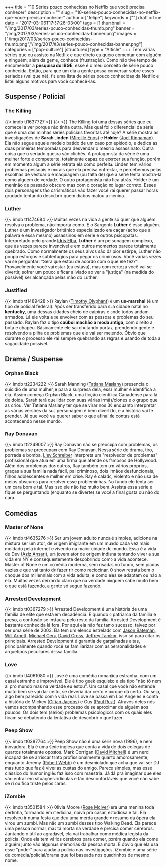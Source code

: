 +++
title = "10 Séries pouco conhecidas no Netflix que você precisa conhecer"
description = ""
slug = "10-series-pouco-conhecidas-no-netflix-que-voce-precisa-conhecer"
author = ["felipe"]
keywords = [""]
draft = true
date = "2017-03-06T17:37:26-03:00"
tags = []
thumbnail = "/img/2017/03/series-pouco-conhecidas-thumb.png"
banner = "/img/2017/03/series-pouco-conhecidas-banner.png"
images = ["/img/2017/03/series-pouco-conhecidas-thumb.png","/img/2017/03/series-pouco-conhecidas-banner.png"]
categories = ["pop-culture"]
[structured]
type = "Article"
+++
Tem várias séries que eu assisto na Netflix e que direto eu quero comentar com alguém e ninguém, além da gente, conhece (frustração). Como não tive tempo de encomendar a **pesquisa do IBGE**, esse é o meu conceito de série pouco conhecida. Então, para que um dia a gente possa conversar sobre esses seriados (vai que né), fiz uma lista de séries pouco conhecidas da Netflix e listei alguns motivos para você conhecê-las.

## Suspense / Policial
### The Killing
{{< imdb tt1637727 >}}
{{< >}}
The Killing foi uma dessas séries que eu comecei a ver porque não tinha outra. Mas qual foi o diferencial da série que é uma das minhas séries policiais favoritas até hoje?
A série mostra as investigações de **Sarah Linden** ([Mireille Enos][a75666c8]) e **Holder** ([Joel Kinnaman][ea4cff9e]). Ela não segue aquele modelo batido de um caso por epiśodio, e dedica as duas primeiras temporadas para desvendar o mesmo assassinato. Outra coisa que o seriado quebra são clichês. A protagonista da série é uma mulher forte e competente, totalmente capaz de exercer sua função, porém em momento algum a série retrata ela como perfeita. Linden tem vários problemas pessoais e morais que ela precisa enfrentar, e percebemos pelas escolhas de vestuário e maquiagem (ou falta de) que a série tenta mostra-lá como alguém de verdade. O outro protagonista não fica atrás. Holder é um meninão de passado obscuro mas com o coração no lugar correto. Esses dois personagens tão carismáticos vão fazer você vai querer passar horas grudado tentando descobrir quem diabos matou a menina.
### Luther
{{< imdb tt1474684 >}}
Muitas vezes na vida a gente só quer que alguém resolva o problema, não importa como. E o Sargento **Luther** é esse alguém. Luther é um investigador britânico especializado em caçar (acho que a palavra é essa mesmo) assassinos em série e outros psicopatas. Interpretado pelo grande [Idris Elba](http://www.imdb.com/name/nm0252961/?ref_=tt_cl_t1), **Luther** é um personagem complexo, que às vezes parece invencível e em outros momentos parece totalmente quebrado. Como normalmente os seus alvos são da pior estirpe, Luther não poupa esforços e subterfúgios para pegar os criminosos. Você várias vezes vai se perguntar: "Será que estou de acordo com o que ele fez?". Provavelmente você vai estar (eu estava), mas com certeza você vai se divertir, sofrer um pouco e ficar aliviado ao ver a "justiça" (na medida do possível) ser alcançada pelas mão do Luther.
### Justified
{{< imdb tt1489428 >}}
Raylan ([Timothy Olyphant][96344491]) é um **us-marshal** (é um tipo de policial federal). Após ser transferido para sua cidade natal no **kentucky**, uma dessas cidades cheio de caipiras e onde todos andam armados. Lá ele volta a se envolver com as pessoas e problemas do seu passado. Raylan faz o tipo **caúboi machão a moda antiga**, com direito a bota e chapéu. Básicamente ele sai chutando portas, prendendo gente e resolvendo a pilha de problemas que ele vai ser metendo. Óbvio que durante o processo ele vai sempre quebrando as regras e usando de toda a sagacidade possível.
## Drama / Suspense
### Orphan Black
{{< imdb tt2234222 >}}
Sarah Manning ([Tatiana Maslany][606c3f51]) presencia o suicidio de uma mulher, e para a surpresa dela, essa mulher é identifica a ela. Assim começa Orphan Black, uma ficção cientifica Canadense para lá de doida. Sarah terá que lidar com suas várias irmãs/clones e o grupo que as criou. Ver Tatiana Maslany ter que se virar nos 30 enquanto interpretar as várias versões da sua personagem é bem divertido, e a história vai te prender. Já que você vai querer saber o que afinal de contas está acontecendo nesse mundo.
### Ray Donavan
{{< imdb tt2249007 >}}
Ray Donavan não se preocupa com problemas, os problemas se preocupam com Ray Donavan. Nessa série de drama, tiro, porrada e bomba, [Liev Schreiber][1480472b] interpreta um "resolvedor de problemas" profissional que atua em uma firma que atende os famosos de Hollywood. Além dos problemas dos outros, Ray também tem um vãrios próprios, graças a sua familia nada fácil, pai criminoso, dois irmãos desfuncionais, filhos adolescentes e mulher em crise. Ray é calado, violento e não usa de meios obscuros para resolver esse probleminhas. No fundo ele tenta ser um cara bom e tal. Mas isso ele não faz muito bem. Assista essa série e fique se perguntando (enquanto se diverte) se você a final gosta ou não do cara.
## Comédias
### Master of None
{{< imdb tt4635276 >}}
Ser um jovem adulto nunca é simples, adicione na mistura ser um ator, de origem imigrante em um mundo cada vez mais moldado pela internet e vivendo na maior cidade do mundo. Essa é a vida de Dev ([Aziz Ansari][e16350ac]), um jovem ator de origem indiana tentando viver a sua vida em NY e consequentemente descobrindo como a vida acontece. Master of None e um comédia moderna, sem risadas no fundo, sem piadas vazias e que vai tanto de fazer rir como reciocinar. O show retrata bem o choque dos millennials com a vida adulta, e como eles se adaptam ou não a ela. Muitas vezes deixando claro que na verdade ninguem sabe muito bem o que está fazendo, a gente só segue fazendo.
### Arrested Development
{{< imdb tt0367279 >}}
Arrested Development é uma história de uma família de elite que está em decadência. E quando o patriarca da família é preso, a confusão se instaura pelo resto da família. Arrested Development é bastante conhecida lá fora. Por aqui ela não fez tanto sucesso, talvez por ser uma série de 2003. Ela tem um elenco estrelado com [Jason Bateman][f0daac64], [Will Arnett][7335a1c2], [Michael Cera][97cc15d8], [David Cross][6f5403d7], [Jeffrey Tambor][6dc41e73], isso só para citar os principais. Arrested Development é garantia de gargalhadas altas, principalmente quando você se familiarizar com as personalidades e arquetipos peculiares dessa família.
### Love
{{< imdb tt4061080 >}}
Love é uma comédia romantica estranha, com um casal estranho e improvável. Ele é tipo geek esquisito e ela tipo "não tô nem ai pro mundo mas na verdade eu estou". Um casal que você não entende muito bem se vai dar certo, se deveria dar certo e porque dá certo. Ou seja, algo bem parecido com a vida real. Love se passa em Los Angeles e conta a história de Mickey ([Gillian Jacobs][17ad28bf]) e Gus ([Paul Rust][0bc47d12]). Através deles nós vamos acompanhando esse processo de se aproximar de alguém aos poucos. Os dois tem (sérios) problemas psicologicos com os quais eles ficam se debatendo da tentativa de descobrir o que fazer.
### Peep Show
{{< imdb tt0387764 >}}
Peep Show não é uma śerie nova (1996), e nem inovadora. Ela é uma śerie inglesa que conta a vida de dois colegas de quartos totalmente opostos. Mark Corrigan ([David Mitchell][3db2e774]) é um nerd incapaz de se arriscar tanto profissionalmente quanto amorosamente, enquanto Jeremy ([Robert Webb][c55e4c78]) é um desmiolado que acha que vai ser DJ mas tudo que faz é viver as custas do amigo. Parece simples, mas esse clássico do humor inglês faz isso com maestria. Já dá pra imaginar que eles vão entrar em situações rídiculas e tão desconfortáveis que você não sabe se ri ou fica triste pelos caras.
### iZombie
{{< imdb tt3501584 >}}
Olivia Moore ([Rose McIver][e6ef9ce4]) era uma menina toda certinha, formando em medicina, noiva pra casar, estudiosa e tal. Ela resolveu ir numa festa que deu uma merda grande e resumo da ópera ela virou um zumbi. Mas não um zumbi desses tipo Walking Dead. Ela parece uma pessoa normal, mas tá morta na verdade e precisa comer cérebros. Juntando o útil ao agradável, ela vai trabalhar como médica legista da polícia. Onde ela tem vários cérebros para comer, porém quando ela come alguém junto vão algumas mémorias da pessoa morta. E óbvio que ela usa esse "poder" para ajudar a polícia nas investigações. iZombie é uma série de comédia/polícial/drama que foi baseada nos quadrinhos de mesmo nome.

  [a75666c8]: http://www.imdb.com/name/nm0257969/?ref_=tt_cl_t1 "Mireille Enos"
  [ea4cff9e]: http://www.imdb.com/name/nm1172478/?ref_=tt_cl_t2 "Joel Kinnaman"
  [e6ef9ce4]: http://www.imdb.com/name/nm0570860/?ref_=tt_cl_t1 "Rose McIver"
  [f0daac64]: http://www.imdb.com/name/nm0000867/?ref_=fn_al_nm_1 "Jason Bateman"
  [7335a1c2]: http://www.imdb.com/name/nm0004715/?ref_=fn_al_nm_1 "Will Arnett"
  [97cc15d8]: http://www.imdb.com/name/nm0148418/?ref_=nv_sr_1 "Michael Cera"
  [6f5403d7]: http://www.imdb.com/name/nm0189144/ "David Cross"
  [6dc41e73]: http://www.imdb.com/name/nm0001787/?ref_=nv_sr_1 "Jeffrey Tambor"
  [17ad28bf]: http://www.imdb.com/name/nm1843026/?ref_=nv_sr_1 "Gillian Jacobs"
  [0bc47d12]: http://www.imdb.com/name/nm1770256/?ref_=nv_sr_1 "Paul Rust"
  [3db2e774]: http://www.imdb.com/name/nm0593267/?ref_=nv_sr_1 "David Mitchell"
  [c55e4c78]: http://www.imdb.com/name/nm0916267/?ref_=nv_sr_1 "Robert Webb"
  [e16350ac]: http://www.imdb.com/name/nm2106637/?ref_=nv_sr_1 "Aziz Ansari"
  [606c3f51]: http://www.imdb.com/name/nm1137209/?ref_=nv_sr_1 "Tatiana Maslany"
  [1480472b]: http://www.imdb.com/name/nm0000630/?ref_=nv_sr_1 "Liev Schreiber"
  [96344491]: http://www.imdb.com/name/nm0648249/?ref_=nv_sr_1 "Timothy Olyphant"
